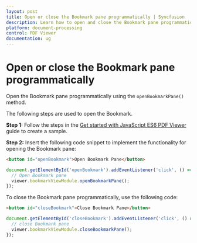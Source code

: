 ```yaml
---
layout: post
title: Open or close the Bookmark pane programmatically | Syncfusion
description: Learn how to open and close the Bookmark pane programmatically in the Syncfusion TypeScript PDF Viewer using openBookmarkPane and closeBookmarkPane.
platform: document-processing
control: PDF Viewer
documentation: ug
---
```


# Open or close the Bookmark pane programmatically

Open the Bookmark pane programmatically using the `openBookmarkPane()` method.

The following steps are used to open the Bookmark.

**Step 1:** Follow the steps in the [Get started with JavaScript ES6 PDF Viewer](https://help.syncfusion.com/document-processing/pdf/pdf-viewer/javascript-es6/getting-started) guide to create a sample.

**Step 2:** Insert the following code snippet to implement the functionality for opening the Bookmark pane:

```html
<button id="openBookmark">Open Bookmark Pane</button>
```

```ts
document.getElementById('openBookmark').addEventListener('click', () => {
  // Open Bookmark pane
  viewer.bookmarkViewModule.openBookmarkPane();
});
```

To close the Bookmark pane programmatically, use the following code:

```html
<button id="closeBookmark">Close Bookmark Pane</button>
```

```ts
document.getElementById('closeBookmark').addEventListener('click', () => {
  // close Bookmark pane
  viewer.bookmarkViewModule.closeBookmarkPane();
});
```
